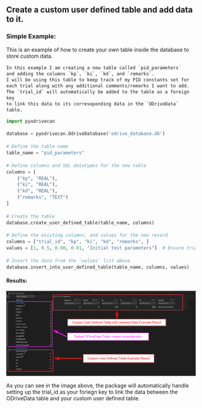 ## Create a custom user defined table and add data to it. 

### Simple Example: 

This is an example of how to create your own table inside the database to store custom data.


    In this example I am creating a new table called `pid_parameters` 
    and adding the columns `kp`, `ki`, `kd`, and `remarks`. 
    I will be using this table to keep track of my PID constants set for 
    each trial along with any additional comments/remarks I want to add. 
    The `trial_id` will automatically be added to the table as a foreign key 
    to link this data to its corresoponding data in the `ODriveData` table. 

```python 
import pyodrivecan

database = pyodrivecan.OdriveDatabase('odrive_database.db')

# Define the table name
table_name = "pid_parameters"

# Define columns and SQL datatypes for the new table
columns = [
    ("kp", "REAL"),
    ("ki", "REAL"),
    ("kd", "REAL"),
    ("remarks", "TEXT")
]

# Create the table
database.create_user_defined_table(table_name, columns)

# Define the existing columns, and values for the new record
columns = ["trial_id", "kp", "ki", "kd", "remarks", ]
values = [1, 0.5, 0.00, 0.01, "Initial test parameters"]  # Ensure trial_id 1 exists in ODriveData

# Insert the data from the 'values' list above
database.insert_into_user_defined_table(table_name, columns, values)
```

#### Results:

![User Defined Table Example Results](media/databaseMedia/ODriveCAN_example_database.png)

As you can see in the image above, the package will automatically handle setting up the 
trial_id as your foriegn key to link the data between the ODriveData table and your custom user defined table. 
